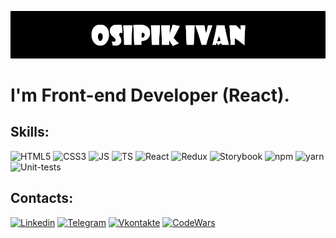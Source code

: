 [![Header](https://github.com/Fuza322/Fuza322/blob/main/assets/OsipikIvan.png)](https://github.com/Fuza322)

# I'm Front-end Developer (React). #

## Skills: ##
![HTML5](https://img.shields.io/badge/-HTML5-F38448?style=for-the-badge&logo=html5)
![CSS3](https://img.shields.io/badge/-CSS3-249CDA?style=for-the-badge&logo=css3)
![JS](https://img.shields.io/badge/-JS-313131?style=for-the-badge&logo=javascript)
![TS](https://img.shields.io/badge/-TS-015089?style=for-the-badge&logo=typescript)
![React](https://img.shields.io/badge/-React-3A3E42?style=for-the-badge&logo=react)
![Redux](https://img.shields.io/badge/-Redux-8043C4?style=for-the-badge&logo=redux)
![Storybook](https://img.shields.io/badge/-Storybook-EFEFEF?style=for-the-badge&logo=storybook)
![npm](https://img.shields.io/badge/-npm-BB2026?style=for-the-badge&logo=npm)
![yarn](https://img.shields.io/badge/-yarn-D2D2D2?style=for-the-badge&logo=yarn)
![Unit-tests](https://img.shields.io/badge/-Unit—test-A653E4?style=for-the-badge&logo=unit-test)

## Contacts: ##
[![Linkedin](https://img.shields.io/badge/-Linkedin-0A66C2?style=for-the-badge&logo=linkedin)](https://www.linkedin.com/in/ivanosipik/?locale=en_US)
[![Telegram](https://img.shields.io/badge/-Telegram-2590C5?style=for-the-badge&logo=telegram)](https://t.me/vanya_Fuza)
[![Vkontakte](https://img.shields.io/badge/-Vkontakte-59A6FF?style=for-the-badge&logo=vk)](https://vk.com/id28637849)
[![CodeWars](https://img.shields.io/badge/-CodeWars-AF2E22?style=for-the-badge&logo=codewars)](https://www.codewars.com/users/Fuza322)
